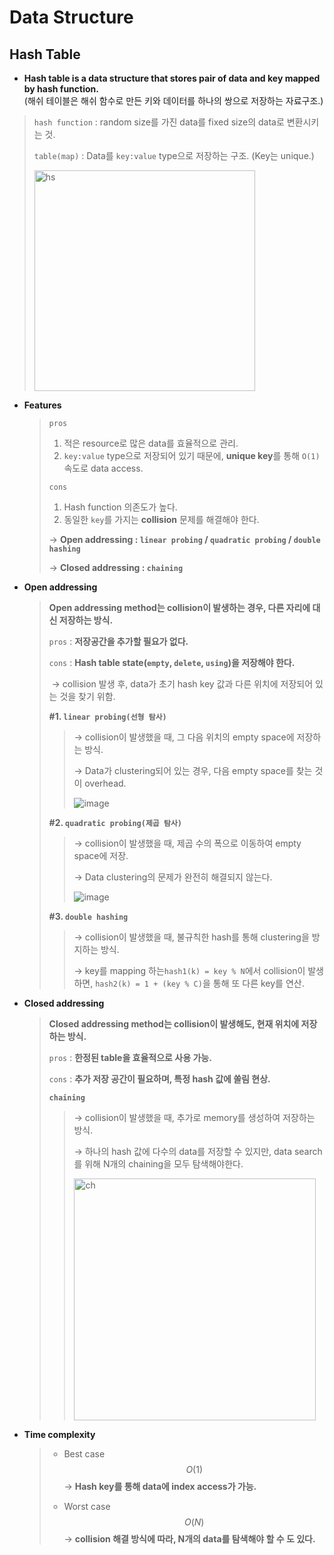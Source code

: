 # Data Structure

## Hash Table

-  **Hash table is a data structure that stores pair of data and key mapped by hash function.** <br>(해쉬 테이블은 해쉬 함수로 만든 키와 데이터를 하나의 쌍으로 저장하는 자료구조.)
  
> `hash function` : random size를 가진 data를 fixed size의 data로 변환시키는 것.
  >
  > `table(map)` : Data를 `key:value` type으로 저장하는 구조. (Key는 unique.) 
  >
  > <img width="353" alt="hs" src="https://user-images.githubusercontent.com/23169707/73607036-7f0ef200-4544-11ea-8f7b-9a0066846c7d.png">


- **Features**

  > `pros`  
  >
  > 1. 적은 resource로 많은 data를 효율적으로 관리.
  >2. `key:value` type으로 저장되어 있기 때문에, **unique key**를 통해 `O(1)` 속도로 data access.
  > 
  >`cons`
  > 
  >1. Hash function 의존도가 높다.
  > 2. 동일한 `key`를 가지는 **collision** 문제를 해결해야 한다.
  >
  > → **Open addressing : `linear probing` / `quadratic probing` / `double hashing`**
  >
  > → **Closed addressing : `chaining`**


- **Open addressing**

  > **Open addressing method는 collision이 발생하는 경우, 다른 자리에 대신 저장하는 방식.**
  >
  > `pros` : **저장공간을 추가할 필요가 없다.**
  >
  > `cons` : **Hash table state(`empty`, `delete`, `using`)을 저장해야 한다.**
  >
  > ​			→ collision 발생 후, data가 초기 hash key 값과 다른 위치에 저장되어 있는 것을 찾기 위함.
  >
  > **#1. `linear probing(선형 탐사)`**
  >
  > > → collision이 발생했을 때, 그 다음 위치의 empty space에 저장하는 방식.
  > >
  > > → Data가 clustering되어 있는 경우, 다음 empty space를 찾는 것이 overhead.
  > >
  > > ![image](https://user-images.githubusercontent.com/23169707/73607216-c0080600-4546-11ea-8333-cab14d582ca6.png)
  >
  > **#2. `quadratic probing(제곱 탐사)`**
  >
  > > → collision이 발생했을 때, 제곱 수의 폭으로 이동하여 empty space에 저장.
  > >
  > > → Data clustering의 문제가 완전히 해결되지 않는다.
  > >
  > > ![image](https://user-images.githubusercontent.com/23169707/73607218-ca2a0480-4546-11ea-962b-6cb26762f856.png)
  >
  > **#3. `double hashing`**
  >
  > > → collision이 발생했을 때, 불규칙한 hash를 통해 clustering을 방지하는 방식.
  > >
  > > → key를 mapping 하는`hash1(k) = key % N`에서 collision이 발생하면, `hash2(k) = 1 + (key % C)`을 통해 또 다른 key를 연산.

- **Closed addressing**

  > **Closed addressing method는 collision이 발생해도, 현재 위치에 저장하는 방식.**
  >
  > `pros` : **한정된 table을 효율적으로 사용 가능.**
  >
  > `cons` : **추가 저장 공간이 필요하며, 특정 hash 값에 쏠림 현상.**
  >
  > **`chaining`**
  >
  > > → collision이 발생했을 때, 추가로 memory를 생성하여 저장하는 방식.
  > >
  > > → 하나의 hash 값에 다수의 data를 저장할 수 있지만, data search를 위해 N개의 chaining을 모두 탐색해야한다.
  > >
  > > <img width="387" alt="ch" src="https://user-images.githubusercontent.com/23169707/73607447-6c4aec00-4549-11ea-97af-d1af57d5bef1.png">

* **Time complexity**

  > * Best case
  >   $$
  >   O(1)
  >   $$
  >   → **Hash key를 통해 data에 index access가 가능.**
  >
  > * Worst case
  >   $$
  >   O(N)
  >   $$
  >   → **collision 해결 방식에 따라, N개의 data를 탐색해야 할 수 도 있다.**